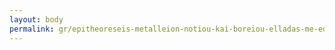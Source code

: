 ```yaml
---
layout: body
permalink: gr/epitheoreseis-metalleion-notiou-kai-boreiou-elladas-me-edra-ten-athena-kai-ten-thessalonike-antistoikha/
---
```


